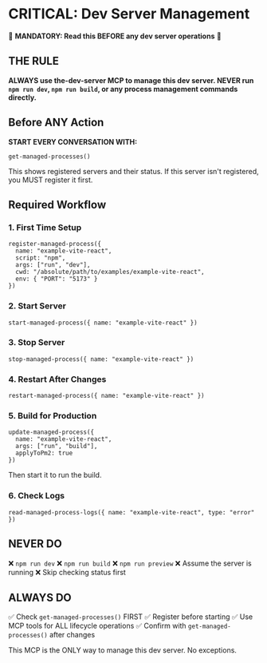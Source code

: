 # CRITICAL: Dev Server Management

🚨 **MANDATORY: Read this BEFORE any dev server operations** 🚨

## THE RULE

**ALWAYS use the-dev-server MCP to manage this dev server. NEVER run `npm run dev`, `npm run build`, or any process management commands directly.**

## Before ANY Action

**START EVERY CONVERSATION WITH:**
```
get-managed-processes()
```

This shows registered servers and their status. If this server isn't registered, you MUST register it first.

## Required Workflow

### 1. First Time Setup
```
register-managed-process({
  name: "example-vite-react",
  script: "npm",
  args: ["run", "dev"],
  cwd: "/absolute/path/to/examples/example-vite-react",
  env: { "PORT": "5173" }
})
```

### 2. Start Server
```
start-managed-process({ name: "example-vite-react" })
```

### 3. Stop Server
```
stop-managed-process({ name: "example-vite-react" })
```

### 4. Restart After Changes
```
restart-managed-process({ name: "example-vite-react" })
```

### 5. Build for Production
```
update-managed-process({
  name: "example-vite-react",
  args: ["run", "build"],
  applyToPm2: true
})
```
Then start it to run the build.

### 6. Check Logs
```
read-managed-process-logs({ name: "example-vite-react", type: "error" })
```

## NEVER DO

❌ `npm run dev`
❌ `npm run build`
❌ `npm run preview`
❌ Assume the server is running
❌ Skip checking status first

## ALWAYS DO

✅ Check `get-managed-processes()` FIRST
✅ Register before starting
✅ Use MCP tools for ALL lifecycle operations
✅ Confirm with `get-managed-processes()` after changes

This MCP is the ONLY way to manage this dev server. No exceptions.
